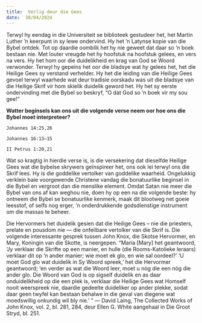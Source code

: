 ```yaml
---
title:  Verlig deur die Gees
date:  30/04/2024
---
```


Terwyl hy eendag in die Universiteit se biblioteek gestudeer het, het Martin Luther ’n keerpunt in sy lewe ondervind. Hy het ’n Latynse kopie van die Bybel ontdek. Tot op daardie oomblik het hy nie geweet dat daar so ’n boek bestaan nie. Met louter vreugde het hy hoofstuk na hoofstuk gelees, en vers na vers. Hy het hom oor die duidelikheid en krag van God se Woord verwonder. Terwyl hy gepeins het oor die bladsye wat hy gelees het, het die Heilige Gees sy verstand verhelder. Hy het die leiding van die Heilige Gees gevoel terwyl waarhede wat deur tradisie oorskadu was uit die bladsye van die Heilige Skrif vir hom skielik duidelik geword het. Hy het sy eerste ondervinding met die Bybel so beskryf, “O dat God so ’n boek vir my sou gee!”

**Watter beginsels kan ons uit die volgende verse neem oor hoe ons die Bybel moet interpreteer?**

`Johannes 14:25,26`

`Johannes 16:13–15`

`II Petrus 1:20,21`

Wat so kragtig in hierdie verse is, is die versekering dat dieselfde Heilige Gees wat die bybelse skrywers geïnspireer het, ons ook lei terwyl ons die Skrif lees. Hy is die goddelike vertolker van goddelike waarheid. Ongelukkig verklein baie voorgewende Christene vandag die bonatuurlike beginsel in die Bybel en vergroot dan die menslike element. Omdat Satan nie meer die Bybel van ons af kan weghou nie, doen hy op een na die volgende beste:  hy ontneem die Bybel se bonatuurlike kenmerk, maak dit blootweg net goeie leesstof, of selfs nog erger, ’n onderdrukkende godsdienstige instrument om die massas te beheer.

Die Hervormers het duidelik gesien dat die Heilige Gees – nie die priesters, prelate en pousdom nie — die onfeilbare vertolker van die Skrif is. Die volgende interessante gesprek tussen John Knox, die Skotse Hervormer, en Mary, Koningin van die Skotte, is neergepen. “Maria [Mary] het geantwoord, ‘Jy verklaar die Skrifte op een manier, en hulle (die Rooms-Katolieke leraars) verklaar dit op ’n ander manier; wie moet ek glo, en wie sal oordeel?’ ‘U moet God glo wat duidelik in Sy Woord spreek,’ het die Hervormer geantwoord; ‘en verder as wat die Woord leer, moet u nòg die een nòg die ander glo. Die Woord van God is op sigself duidelik en as daar onduidelikheid op die een plek is, verklaar die Heilige Gees wat Homself nooit weerspreek nie, daardie gedeelte duideliker op ander plekke, sodat daar geen twyfel kan bestaan behalwe in die geval van diegene wat moedswillig onkundig wil bly nie.’ ” — David Laing, The Collected Works of John Knox, vol. 2, bl. 281, 284, deur Ellen G. White aangehaal in Die Groot Stryd, bl. 251.